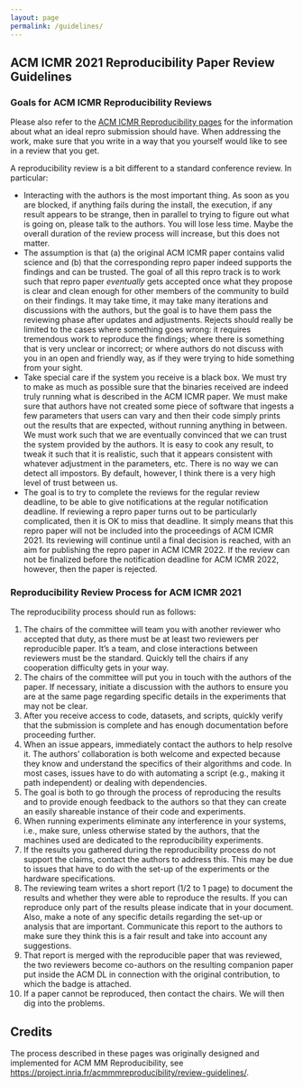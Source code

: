 ```yaml
---
layout: page
permalink: /guidelines/
---
```

## ACM ICMR 2021 Reproducibility Paper Review Guidelines

### Goals for ACM ICMR Reproducibility Reviews

Please also refer to the [ACM ICMR Reproducibility pages](./cfp2021/) for the information about what an ideal repro submission should have. 
When addressing the work, make sure that you write in a way that you yourself would like to see in a review that you get. 

A reproducibility review is a bit different to a standard conference review. In particular: 

- Interacting with the authors is the most important thing. As soon as you are blocked, if anything fails during the install, the execution, if any result appears to be strange, then in parallel to trying to figure out what is going on, please talk to the authors. You will lose less time. Maybe the overall duration of the review process will increase, but this does not matter.
- The assumption is that (a) the original ACM ICMR paper contains valid science and (b) that the corresponding repro paper indeed supports the findings and can be trusted. The goal of all this repro track is to work such that repro paper *eventually* gets accepted once what they propose is clear and clean enough for other members of the community to build on their findings. It may take time, it may take many iterations and discussions with the authors, but the goal is to have them pass the reviewing phase after updates and adjustments. Rejects should really be limited to the cases where something goes wrong: it requires tremendous work to reproduce the findings; where there is something that is very unclear or incorrect; or where authors do not discuss with you in an open and friendly way, as if they were trying to hide something from your sight.
- Take special care if the system you receive is a black box. We must try to make as much as possible sure that the binaries received are indeed truly running what is described in the ACM ICMR paper. We must make sure that authors have not created some piece of software that ingests a few parameters that users can vary and then their code simply prints out the results that are expected, without running anything in between. We must work such that we are eventually convinced that we can trust the system provided by the authors. It is easy to cook any result, to tweak it such that it is realistic, such that it appears consistent with whatever adjustment in the parameters, etc. There is no way we can detect all impostors. By default, however, I think there is a very high level of trust between us.
- The goal is to try to complete the reviews for the regular review deadline, to be able to give notifications at the regular notification deadline. If reviewing a repro paper turns out to be particularly complicated, then it is OK to miss that deadline. It simply means that this repro paper will not be included into the proceedings of ACM ICMR 2021. Its reviewing will continue until a final decision is reached, with an aim for publishing the repro paper in ACM ICMR 2022. If the review can not be finalized before the notification deadline for ACM ICMR 2022, however, then the paper is rejected.

### Reproducibility Review Process for ACM ICMR 2021 
The reproducibility process should run as follows:

1. The chairs of the committee will team you with another reviewer who accepted that duty, as there must be at least two reviewers per reproducible paper. It’s a team, and close interactions between reviewers must be the standard. Quickly tell the chairs if any cooperation difficulty gets in your way.
2. The chairs of the committee will put you in touch with the authors of the paper. If necessary, initiate a discussion with the authors to ensure you are at the same page regarding specific details in the experiments that may not be clear.
3. After you receive access to code, datasets, and scripts, quickly verify that the submission is complete and has enough documentation before proceeding further.
4. When an issue appears, immediately contact the authors to help resolve it. The authors’ collaboration is both welcome and expected because they know and understand the specifics of their algorithms and code. In most cases, issues have to do with automating a script (e.g., making it path independent) or dealing with dependencies.
5. The goal is both to go through the process of reproducing the results and to provide enough feedback to the authors so that they can create an easily shareable instance of their code and experiments.
6. When running experiments eliminate any interference in your systems, i.e., make sure, unless otherwise stated by the authors, that the machines used are dedicated to the reproducibility experiments.
7. If the results you gathered during the reproducibility process do not support the claims, contact the authors to address this. This may be due to issues that have to do with the set-up of the experiments or the hardware specifications.
8. The reviewing team writes a short report (1/2 to 1 page) to document the results and whether they were able to reproduce the results. If you can reproduce only part of the results please indicate that in your document. Also, make a note of any specific details regarding the set-up or analysis that are important. Communicate this report to the authors to make sure they think this is a fair result and take into account any suggestions.
9. That report is merged with the reproducible paper that was reviewed, the two reviewers become co-authors on the resulting companion paper put inside the ACM DL in connection with the original contribution, to which the badge is attached.
10. If a paper cannot be reproduced, then contact the chairs. We will then dig into the problems.

## Credits

The process described in these pages was originally designed and implemented for ACM MM Reproducibility, see <https://project.inria.fr/acmmmreproducibility/review-guidelines/>.
